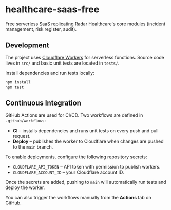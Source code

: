# healthcare-saas-free

Free serverless SaaS replicating Radar Healthcare's core modules (incident management, risk register, audit).

## Development

The project uses [Cloudflare Workers](https://workers.cloudflare.com/) for serverless functions. Source code lives in `src/` and basic unit tests are located in `tests/`.

Install dependencies and run tests locally:

```bash
npm install
npm test
```

## Continuous Integration

GitHub Actions are used for CI/CD. Two workflows are defined in `.github/workflows`:

- **CI** – installs dependencies and runs unit tests on every push and pull request.
- **Deploy** – publishes the worker to Cloudflare when changes are pushed to the `main` branch.

To enable deployments, configure the following repository secrets:

- `CLOUDFLARE_API_TOKEN` – API token with permission to publish workers.
- `CLOUDFLARE_ACCOUNT_ID` – your Cloudflare account ID.

Once the secrets are added, pushing to `main` will automatically run tests and deploy the worker.

You can also trigger the workflows manually from the **Actions** tab on GitHub.
